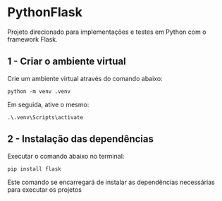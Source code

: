 # PythonFlask

Projeto direcionado para implementações e testes em Python com o framework Flask.

## 1 - Criar o ambiente virtual

Crie um ambiente virtual através do comando abaixo:
```
python -m venv .venv
```

Em seguida, ative o mesmo:
```
.\.venv\Scripts\activate
```

## 2 - Instalação das dependências

Executar o comando abaixo no terminal:
```
pip install flask
```
Este comando se encarregará de instalar as dependências necessárias para executar os projetos
